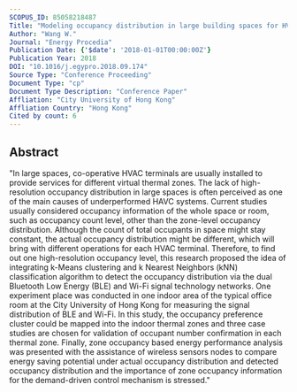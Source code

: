```yaml
---
SCOPUS_ID: 85058218487
Title: "Modeling occupancy distribution in large building spaces for HVAC energy efficiency"
Author: "Wang W."
Journal: "Energy Procedia"
Publication Date: {'$date': '2018-01-01T00:00:00Z'}
Publication Year: 2018
DOI: "10.1016/j.egypro.2018.09.174"
Source Type: "Conference Proceeding"
Document Type: "cp"
Document Type Description: "Conference Paper"
Affliation: "City University of Hong Kong"
Affliation Country: "Hong Kong"
Cited by count: 6
---
```


## Abstract
"In large spaces, co-operative HVAC terminals are usually installed to provide services for different virtual thermal zones. The lack of high-resolution occupancy distribution in large spaces is often perceived as one of the main causes of underperformed HAVC systems. Current studies usually considered occupancy information of the whole space or room, such as occupancy count level, other than the zone-level occupancy distribution. Although the count of total occupants in space might stay constant, the actual occupancy distribution might be different, which will bring with different operations for each HVAC terminal. Therefore, to find out one high-resolution occupancy level, this research proposed the idea of integrating k-Means clustering and k Nearest Neighbors (kNN) classification algorithm to detect the occupancy distribution via the dual Bluetooth Low Energy (BLE) and Wi-Fi signal technology networks. One experiment place was conducted in one indoor area of the typical office room at the City University of Hong Kong for measuring the signal distribution of BLE and Wi-Fi. In this study, the occupancy preference cluster could be mapped into the indoor thermal zones and three case studies are chosen for validation of occupant number confirmation in each thermal zone. Finally, zone occupancy based energy performance analysis was presented with the assistance of wireless sensors nodes to compare energy saving potential under actual occupancy distribution and detected occupancy distribution and the importance of zone occupancy information for the demand-driven control mechanism is stressed."
